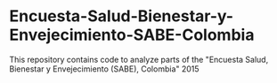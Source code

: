 # Encuesta-Salud-Bienestar-y-Envejecimiento-SABE-Colombia
 This repository contains code to analyze parts of the "Encuesta Salud, Bienestar y Envejecimiento (SABE), Colombia" 2015
